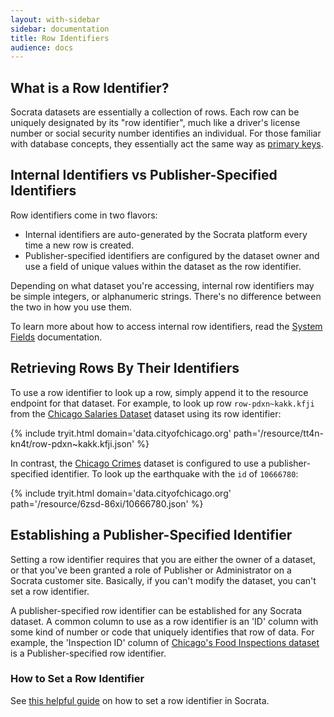 ```yaml
---
layout: with-sidebar
sidebar: documentation
title: Row Identifiers
audience: docs
---
```


## What is a Row Identifier?

Socrata datasets are essentially a collection of rows. Each row can be uniquely designated by its "row identifier", much like a driver's license number or social security number identifies an individual. For those familiar with database concepts, they essentially act the same way as [primary keys](https://en.wikipedia.org/wiki/Primary_key).

## Internal Identifiers vs Publisher-Specified Identifiers

Row identifiers come in two flavors:

- Internal identifiers are auto-generated by the Socrata platform every time a new row is created.
- Publisher-specified identifiers are configured by the dataset owner and use a field of unique values within the dataset as the row identifier.

<div class="alert alert-info">
  <p>Depending on what dataset you're accessing, internal row identifiers may be simple integers, or alphanumeric strings. There's no difference between the two in how you use them.</p>
  <p>To learn more about how to access internal row identifiers, read the <a href="/docs/system-fields.html">System Fields</a> documentation.</p>
</div>

## Retrieving Rows By Their Identifiers

To use a row identifier to look up a row, simply append it to the resource endpoint for that dataset. For example, to look up row `row-pdxn~kakk.kfji` from the [Chicago Salaries Dataset](https://data.cityofchicago.org/d/tt4n-kn4t) dataset using its row identifier:

{% include tryit.html domain='data.cityofchicago.org' path='/resource/tt4n-kn4t/row-pdxn~kakk.kfji.json' %}

In contrast, the [Chicago Crimes](https://data.cityofchicago.org/d/ijzp-q8t2) dataset is configured to use a publisher-specified identifier. To look up the earthquake with the `id` of `10666780`:

{% include tryit.html domain='data.cityofchicago.org' path='/resource/6zsd-86xi/10666780.json' %}

## Establishing a Publisher-Specified Identifier

<p class="alert alert-info">Setting a row identifier requires that you are either the owner of a dataset, or that you've been granted a role of Publisher or Administrator on a Socrata customer site. Basically, if you can't modify the dataset, you can't set a row identifier.</p>

A publisher-specified row identifier can be established for any Socrata dataset. A common column to use as a row identifier is an 'ID' column with some kind of number or code that uniquely identifies that row of data. For example, the 'Inspection ID' column of [Chicago's Food Inspections dataset](https://data.cityofchicago.org/Health-Human-Services/Food-Inspections/4ijn-s7e5) is a Publisher-specified row identifier.

### How to Set a Row Identifier

See [this helpful guide](https://support.socrata.com/hc/en-us/articles/360008065493) on how to set a row identifier in Socrata.